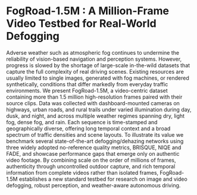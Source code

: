 # FogRoad-1.5M : A Million-Frame Video Testbed for  Real-World Defogging

Adverse weather such as atmospheric fog continues to undermine the reliability of vision-based navigation and perception systems. However, progress is slowed by the shortage of large-scale in-the-wild datasets that capture the full complexity of real driving scenes. Existing resources are usually limited to single images, generated with fog machines, or rendered synthetically, conditions that differ markedly from everyday traffic environments. We present FogRoad-1.5M, a video-centric dataset containing more than 1.5 million high-resolution frames paired with their source clips. Data was collected with dashboard-mounted cameras on highways, urban roads, and rural trails under varied illumination during day, dusk, and night, and across multiple weather regimes spanning dry, light fog, dense fog, and rain. Each sequence is time-stamped and geographically diverse, offering long temporal context and a broad spectrum of traffic densities and scene layouts. To illustrate its value we benchmark several state-of-the-art defogging/dehazing networks using three widely adopted no-reference quality metrics, BRISQUE, NIQE and FADE, and showcase performance gaps that emerge only on authentic video footage. By combining scale on the order of millions of frames, authenticity through uncontrolled outdoor capture, and rich temporal information from complete videos rather than isolated frames, FogRoad-1.5M establishes a new standard testbed for research on image and video defogging, robust perception, and weather-aware autonomous driving.

